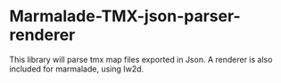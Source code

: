Marmalade-TMX-json-parser-renderer
==================================

This library will parse tmx map files exported in Json. A renderer is also included for marmalade, using Iw2d.
